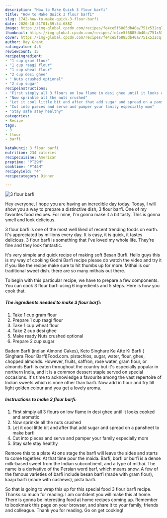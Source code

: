 ```yaml
---
description: "How to Make Quick 3 flour barfi"
title: "How to Make Quick 3 flour barfi"
slug: 1742-how-to-make-quick-3-flour-barfi
date: 2020-10-31T01:59:54.688Z
image: https://img-global.cpcdn.com/recipes/fe4ce5f6885db40a/751x532cq70/3-flour-barfi-recipe-main-photo.jpg
thumbnail: https://img-global.cpcdn.com/recipes/fe4ce5f6885db40a/751x532cq70/3-flour-barfi-recipe-main-photo.jpg
cover: https://img-global.cpcdn.com/recipes/fe4ce5f6885db40a/751x532cq70/3-flour-barfi-recipe-main-photo.jpg
author: Ray Grant
ratingvalue: 4.6
reviewcount: 15
recipeingredient:
- "1 cup gram flour"
- "1 cup raagi flour"
- "1 cup wheat flour"
- "2 cup desi ghee"
- " Nuts crushed optional"
- "2 cup sugar"
recipeinstructions:
- "First simply all 3 flours on low flame in desi ghee until it looks cooked and aromatic"
- "Now sprinkle all the nuts crushed"
- "Let it cool little bit and after that add sugar and spread on a pansheet to make barfi"
- "Cut into pieces and serve and pamper your family especially mom"
- "Stay safe stay healthy"
categories:
- Recipe
tags:
- 3
- flour
- barfi

katakunci: 3 flour barfi 
nutrition: 234 calories
recipecuisine: American
preptime: "PT29M"
cooktime: "PT44M"
recipeyield: "4"
recipecategory: Dinner

---
```



![3 flour barfi](https://img-global.cpcdn.com/recipes/fe4ce5f6885db40a/751x532cq70/3-flour-barfi-recipe-main-photo.jpg)

Hey everyone, I hope you are having an incredible day today. Today, I will show you a way to prepare a distinctive dish, 3 flour barfi. One of my favorites food recipes. For mine, I'm gonna make it a bit tasty. This is gonna smell and look delicious.

3 flour barfi is one of the most well liked of recent trending foods on earth. It's appreciated by millions every day. It is easy, it is quick, it tastes delicious. 3 flour barfi is something that I've loved my whole life. They're fine and they look fantastic.

It&#39;s very simple and quick recipe of making soft Besan Burfi. Hello guys this is my way of cooking Godhi Barfi recipe please do watch the video and try it if you like the recipe make sure to hit thumbs up for more. Mithai is our traditional sweet dish. there are so many mithais out there.


To begin with this particular recipe, we have to prepare a few components. You can cook 3 flour barfi using 6 ingredients and 5 steps. Here is how you cook that.

<!--inarticleads1-->

##### The ingredients needed to make 3 flour barfi:

1. Take 1 cup gram flour
1. Prepare 1 cup raagi flour
1. Take 1 cup wheat flour
1. Take 2 cup desi ghee
1. Make ready  Nuts crushed optional
1. Prepare 2 cup sugar


Badam Barfi (indian Almond Cakes), Keto Singhare Ke Atte Ki Barfi ( Singhara Flour Barfi)Food.com. pistachios, sugar, water, flour, ghee, chopped almonds. However, fruits, saffron, rose water, gram flour, or almonds Barfi is eaten throughout the country but it&#39;s especially popular in northern India, and it is a common dessert staple served on special occasions. It&#39;s time to acknowledge a favourite among the vast repertoire of Indian sweets which is none other than barfi. Now add in flour and fry till light golden colour and you get a lovely aroma. 

<!--inarticleads2-->

##### Instructions to make 3 flour barfi:

1. First simply all 3 flours on low flame in desi ghee until it looks cooked and aromatic
1. Now sprinkle all the nuts crushed
1. Let it cool little bit and after that add sugar and spread on a pansheet to make barfi
1. Cut into pieces and serve and pamper your family especially mom
1. Stay safe stay healthy


Remove this to a plate At one stage the barfi will leave the sides and starts to come together. At that time pour the maida. Barfi, borfi or burfi is a dense milk-based sweet from the Indian subcontinent, and a type of mithai. The name is a derivative of the Persian word barf, which means snow. A few of the famous varieties of barfi include besan barfi (made with gram flour), kaaju barfi (made with cashews), pista barfi. 

So that is going to wrap this up for this special food 3 flour barfi recipe. Thanks so much for reading. I am confident you will make this at home. There is gonna be interesting food at home recipes coming up. Remember to bookmark this page on your browser, and share it to your family, friends and colleague. Thank you for reading. Go on get cooking!

